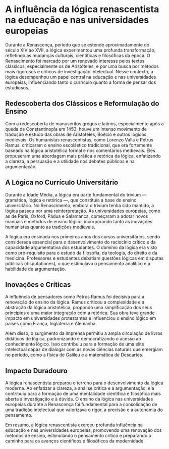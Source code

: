 # A influência da lógica renascentista na educação e nas universidades europeias

Durante a Renascença, período que se estende aproximadamente do século XIV ao XVII, a lógica experimentou uma profunda transformação, refletindo as mudanças culturais, científicas e filosóficas da época. O Renascimento foi marcado por um renovado interesse pelos textos clássicos, especialmente os de Aristóteles, e por uma busca por métodos mais rigorosos e críticos de investigação intelectual. Nesse contexto, a lógica desempenhou um papel central na educação e nas universidades europeias, influenciando tanto o currículo quanto a forma de pensar dos estudiosos.

## Redescoberta dos Clássicos e Reformulação do Ensino

Com a redescoberta de manuscritos gregos e latinos, especialmente após a queda de Constantinopla em 1453, houve um intenso movimento de tradução e estudo das obras de Aristóteles, Boécio e outros lógicos medievais. Os humanistas renascentistas, como Lorenzo Valla e Petrus Ramus, criticaram o ensino escolástico tradicional, que era fortemente baseado na lógica aristotélica formal e nos comentários medievais. Eles propuseram uma abordagem mais prática e retórica da lógica, enfatizando a clareza, a persuasão e a utilidade nos debates públicos e na argumentação.

## A Lógica no Currículo Universitário

Durante a Idade Média, a lógica era parte fundamental do trivium — gramática, lógica e retórica —, que constituía a base do ensino universitário. No Renascimento, embora o trivium tenha sido mantido, a lógica passou por uma reinterpretação. As universidades europeias, como as de Paris, Oxford, Pádua e Salamanca, começaram a adotar novos manuais e métodos de ensino lógico, incorporando tanto as inovações humanistas quanto as tradições medievais.

A lógica era ensinada nos primeiros anos dos cursos universitários, sendo considerada essencial para o desenvolvimento do raciocínio crítico e da capacidade argumentativa dos estudantes. O domínio da lógica era visto como pré-requisito para o estudo da filosofia, da teologia, do direito e da medicina. Professores e estudantes debatiam questões lógicas em disputas públicas (disputationes), o que estimulava o pensamento analítico e a habilidade de argumentação.

## Inovações e Críticas

A influência de pensadores como Petrus Ramus foi decisiva para a renovação do ensino da lógica. Ramus criticou a complexidade e a abstração da lógica aristotélica, propondo uma simplificação dos seus princípios e uma maior integração com a retórica. Sua obra teve grande impacto em universidades protestantes e influenciou o ensino lógico em países como França, Inglaterra e Alemanha.

Além disso, o surgimento da imprensa permitiu a ampla circulação de livros didáticos de lógica, padronizando e democratizando o acesso ao conhecimento lógico. Isso contribuiu para a formação de uma elite intelectual capaz de dialogar com as novas ciências naturais que emergiam no período, como a física de Galileu e a matemática de Descartes.

## Impacto Duradouro

A lógica renascentista preparou o terreno para o desenvolvimento da lógica moderna. Ao enfatizar a clareza, a análise crítica e a argumentação, ela contribuiu para a formação de uma mentalidade científica e filosófica mais aberta à investigação e à dúvida. O ensino da lógica nas universidades europeias durante a Renascença foi fundamental para a consolidação de uma tradição intelectual que valorizava o rigor, a precisão e a autonomia do pensamento.

Em resumo, a lógica renascentista exerceu profunda influência na educação e nas universidades europeias, promovendo uma renovação dos métodos de ensino, estimulando o pensamento crítico e preparando o caminho para os avanços científicos e filosóficos da modernidade.